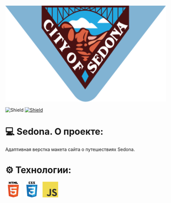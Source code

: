 <p align="center">
  <img src="https://raw.githubusercontent.com/lespend/Sedona/64854fea356eef437e41dfd8d0f6f1c08d239fd2/img/logotype-desktop.svg" alt="Логотип сайта" height="300">
</p>

![Shield](https://img.shields.io/badge/landing-page-grayf?style=for-the-badge&logo=geart&logoColor=white)
[![Shield](https://img.shields.io/badge/Ссылка%20на%20сайт-f?style=for-the-badge)](https://lespend.github.io/Sedona/)
# :computer: Sedona. О проекте:
Адаптивная верстка макета сайта о путешествиях Sedona. 

# :gear: Технологии:
<div>
<img src="https://raw.githubusercontent.com/devicons/devicon/1119b9f84c0290e0f0b38982099a2bd027a48bf1/icons/html5/html5-original-wordmark.svg" width=50>&nbsp;
<img src="https://raw.githubusercontent.com/devicons/devicon/1119b9f84c0290e0f0b38982099a2bd027a48bf1/icons/css3/css3-original-wordmark.svg" width=50>&nbsp;
<img src="https://raw.githubusercontent.com/devicons/devicon/1119b9f84c0290e0f0b38982099a2bd027a48bf1/icons/javascript/javascript-original.svg" width=50>
</div>
